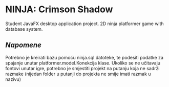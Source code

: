 # NINJA: Crimson Shadow
Student JavaFX desktop application project. 2D ninja platformer game with database system.

## _Napomene_
Potrebno je kreirati bazu pomoću ninja.sql datoteke, te podesiti podatke za spajanje unutar platformer.model.Konekcija klase.
Ukoliko se ne učitavaju fontovi unutar igre, potrebno je smjestiti projekt na putanju koja ne sadrži razmake (nijedan folder u putanji do projekta ne smije imati razmak u nazivu)
